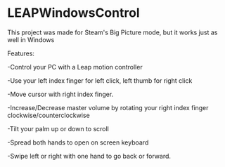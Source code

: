 LEAPWindowsControl
==================
This project was made for Steam's Big Picture mode, but it works just as well in Windows

Features:

-Control your PC with a Leap motion controller

-Use your left index finger for left click, left thumb for right click

-Move cursor with right index finger.

-Increase/Decrease master volume by rotating your right index finger clockwise/counterclockwise

-Tilt your palm up or down to scroll

-Spread both hands to open on screen keyboard

-Swipe left or right with one hand to go back or forward.
